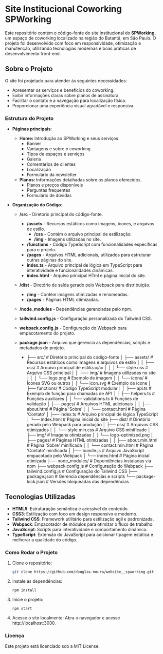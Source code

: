 # Site Institucional Coworking SPWorking

Este repositório contém o código-fonte do site institucional do **SPWorking**, um espaço de coworking localizado na região do Butantã, em São Paulo. O projeto foi desenvolvido com foco em responsividade, otimização e manutenção, utilizando tecnologias modernas e boas práticas de desenvolvimento front-end.

## Sobre o Projeto

O site foi projetado para atender às seguintes necessidades:
- Apresentar os serviços e benefícios do coworking.
- Exibir informações claras sobre planos de assinatura.
- Facilitar o contato e a navegação para localização física.
- Proporcionar uma experiência visual agradável e responsiva.

### Estrutura do Projeto

- **Páginas principais**: 
  - **Home:** Introdução ao SPWorking e seus serviços.
    - Banner
    - Vantagens e sobre o coworking
    - Tipos de espaços e serviços
    - Galeria
    - Comentários de clientes
    - Localização
    - Formulário da newsletter
  - **Planos:** Informações detalhadas sobre os planos oferecidos.
    - Planos e preços disponíveis
    - Perguntas frequentes
    - Formulário de dúvidas
    
- **Organização do Código**:
  - **/src**                - Diretório principal do código-fonte.                                                                    
    - **/assets**           - Recursos estáticos como imagens, ícones, e arquivos de estilo.                                          
      - **/css**            - Contém o arquivo principal de estilização.                                                     
      - **/img**            - Imagens utilizadas no site.
    - **/functions**        - Código TypeScript com funcionalidades específicas para o projeto.
    - **/pages**            - Arquivos HTML adicionais, utilizados para estruturar outras páginas do site.
    - **index.ts**         - Arquivo principal de lógica em TypeScript para interatividade e funcionalidades dinâmicas.
    - **index.html**       - Arquivo principal HTml e página inicial do site.                                                        
  - **/dist**               - Diretório de saída gerado pelo Webpack para distribuição.
    - **/img**              - Contém imagens otimizadas e renomeadas.
    - **/pages**            - Páginas HTML otimizadas.                                                                                
  - **/node_modules**       - Dependências gerenciadas pelo npm.                                                                           
  - **tailwind.config.js**  - Configuração personalizada do Tailwind CSS.                                                             
  - **webpack.config.js**   - Configuração do Webpack para empacotamento do projeto.                                                  
  - **package.json**        - Arquivo que gerencia as dependências, scripts e metadados do projeto.
 
  
      - ├── src/                      # Diretório principal do código-fonte
      │   ├── assets/               # Recursos estáticos como imagens e arquivos de estilo
      │   │   ├── css/              # Arquivo principal de estilização
      │   │   │   └── style.css     # Arquivo CSS principal
      │   │   ├── img/              # Imagens utilizadas no site
      │   │   │   └── logo.png      # Exemplo de imagem
      │   │   └── icons/            # Ícones SVG ou outros
      │   │       └── icon.svg      # Exemplo de ícone
      │   ├── functions/            # Código TypeScript modular
      │   │   ├── api.ts            # Exemplo de função para chamadas de API
      │   │   ├── helpers.ts        # Funções auxiliares
      │   │   └── validations.ts    # Funções de validação
      │   ├── pages/                # Arquivos HTML adicionais
      │   │   ├── about.html        # Página 'Sobre'
      │   │   └── contact.html      # Página 'Contato'
      │   ├── index.ts              # Arquivo principal de lógica TypeScript
      │   └── index.html            # Página inicial do site
      ├── dist/                     # Diretório gerado pelo Webpack para produção
      │   ├── css/                  # Arquivos CSS otimizados
      │   │   └── style.min.css     # Arquivo CSS minificado
      │   ├── img/                  # Imagens otimizadas
      │   │   └── logo-optimized.png
      │   ├── pages/                # Páginas HTML otimizadas
      │   │   ├── about.min.html    # Página 'Sobre' minificada
      │   │   └── contact.min.html  # Página 'Contato' minificada
      │   ├── bundle.js             # Arquivo JavaScript empacotado pelo Webpack
      │   └── index.html            # Página inicial otimizada
      ├── node_modules/             # Dependências instaladas via npm
      ├── webpack.config.js         # Configuração do Webpack
      ├── tailwind.config.js        # Configuração do Tailwind CSS
      ├── package.json              # Gerencia dependências e scripts
      └── package-lock.json         # Versões bloqueadas das dependências                               

## Tecnologias Utilizadas

- **HTML5**: Estruturação semântica e acessível do conteúdo.
- **CSS3**: Estilização com foco em design responsivo e moderno.
- **Tailwind CSS**: Framework utilitário para estilização ágil e padronizada.
- **Webpack**: Empacotador de módulos para otimizar o fluxo de trabalho.
- **JavaScript**: Scripts para interatividade e comportamento dinâmico.
- **TypeScript**: Extensão do JavaScript para adicionar tipagem estática e melhorar a qualidade do código. 

### Como Rodar o Projeto

1. Clone o repositório:
   
   ```bash
   git clone https://github.com/douglas-moura/website__spworking.git
   ```

2. Instale as dependências:

   ```bash
   npm install
   ```

3. Inicie o projeto:

   ```bash
   npm start
   ```

4. Acesse o site localmente: Abra o navegador e acesse http://localhost:3000.

### Licença

Este projeto está licenciado sob a MIT License.
